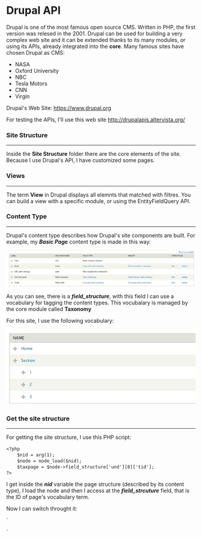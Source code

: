 # Drupal API

Drupal is one of the most famous open source CMS. Written in PHP, the first version was relesed in the 2001. Drupal can be used for building a very complex web site and it can be extended thanks to its many modules, or using its APIs, already integrated into the __core__.
Many famous sites have chosen Drupal as CMS:
* NASA
* Oxford University
* NBC
* Tesla Motors
* CNN
* Virgin

Drupal's Web Site: https://www.drupal.org

For testing the APIs, I'll use this web site http://drupalapis.altervista.org/

### Site Structure ###
- - - -

Inside the __Site Structure__ folder there are the core elements of the site. Because I use Drupal's API, I have customized some pages.

### Views ###
- - - -

The term __View__ in Drupal displays all elemnts that matched with filtres. You can build a view with a specific module, or using the EntityFieldQuery API.

### Content Type ###
- - - -

Drupal's content type describes how Drupal's site components are built. For example, my ___Basic Page___ content type is made in this way:

![picture alt](https://github.com/Dj0nny/Drupal-API/blob/master/img/content.png?raw=true)

As you can see, there is a ___field_structure___, with this field I can use a vocabulary for tagging the content types. This vocubalary is managed by the core module called __Taxonomy__

For this site, I use the following vocabulary:

![picture alt](https://github.com/Dj0nny/Drupal-API/blob/master/img/taxonomy.png?raw=true)

### Get the site structure ###
- - - -

For getting the site structure, I use this PHP script:

```
<?php
    $nid = arg(1);
    $node = node_load($nid);
    $taxpage = $node->field_structure['und'][0]['tid'];
?>
```

I get inside the ___nid___ variable the page structure (described by its content type), I load the node and then I access at the ___field_strcuture___ field, that is the ID of page's vocabulary term.

Now I can switch throught it:

`
<?php
    switch ($taxpage) {
        case '1':
            include("home.php");
            break;

        case '3':
            include('section1.php');
            break;
        
        default:
            print("taxonomy id not found");
            break;
    }
?>

`

